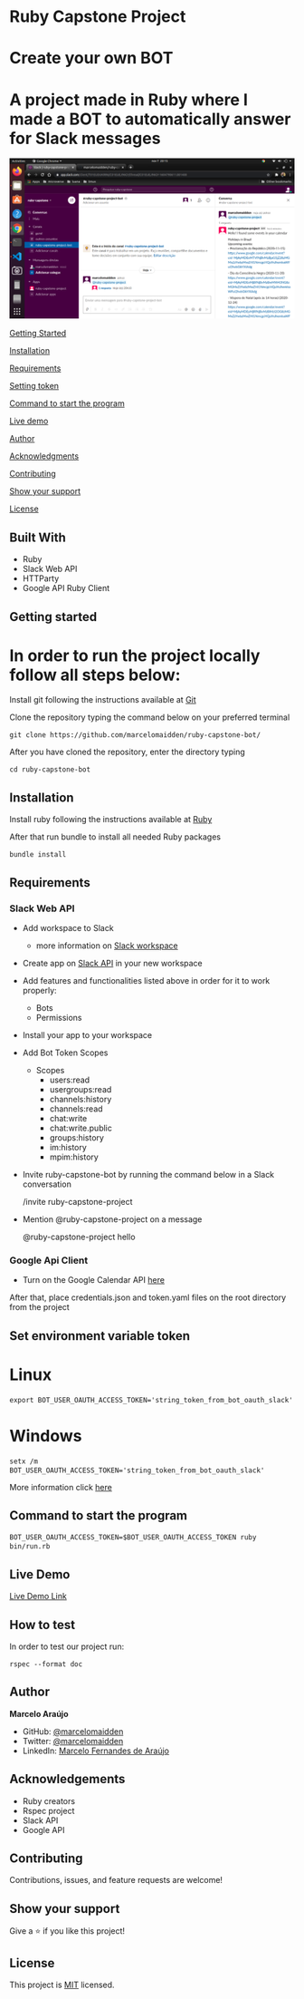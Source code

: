 # Ruby Capstone Project
# Create your own BOT

# A project made in Ruby where I made a BOT to automatically answer for Slack messages

![screenshot](./screenshot.png)


[Getting Started](#getting-started)

[Installation](#installation)

[Requirements](#requirements)

[Setting token](#set-environment-varible-token)

[Command to start the program](#command-to-start-the-program)

[Live demo](#live-demo)

[Author](#author)

[Acknowledgments](#acknowledgements)

[Contributing](#contributing)

[Show your support](#show-your-support)

[License](#license)

## Built With

- Ruby
- Slack Web API
- HTTParty
- Google API Ruby Client

## Getting started
# In order to run the project locally follow all steps below:
Install git following the instructions available at [Git](https://git-scm.com/downloads)

Clone the repository typing the command below on your preferred terminal

    git clone https://github.com/marcelomaidden/ruby-capstone-bot/

After you have cloned the repository, enter the directory typing 
        
    cd ruby-capstone-bot

## Installation
Install ruby following the instructions available at [Ruby](https://www.ruby-lang.org/en/downloads/)

After that run bundle to install all needed Ruby packages

    bundle install

## Requirements
### Slack Web API
  - Add workspace to Slack
    - more information on [Slack workspace](https://slack.com/get-started#/create)
  - Create app on [Slack API](https://api.slack.com/apps) in your new workspace
  - Add features and functionalities listed above in order for it to work properly:
    - Bots
    - Permissions
  - Install your app to your workspace
  - Add Bot Token Scopes
      - Scopes
        - users:read
        - usergroups:read
        - channels:history
        - channels:read
        - chat:write
        - chat:write.public
        - groups:history
        - im:history
        - mpim:history

  - Invite ruby-capstone-bot by running the command below in a Slack conversation

    /invite ruby-capstone-project

  - Mention @ruby-capstone-project on a message

    @ruby-capstone-project hello

### Google Api Client

  - Turn on the Google Calendar API [here](https://developers.google.com/calendar/quickstart/ruby)

  After that, place credentials.json and token.yaml files on the root directory from the project

## Set environment variable token

# Linux

    export BOT_USER_OAUTH_ACCESS_TOKEN='string_token_from_bot_oauth_slack'

# Windows

    setx /m BOT_USER_OAUTH_ACCESS_TOKEN='string_token_from_bot_oauth_slack'

More information click [here](https://docs.microsoft.com/pt-br/windows-server/administration/windows-commands/setx)

## Command to start the program

    BOT_USER_OAUTH_ACCESS_TOKEN=$BOT_USER_OAUTH_ACCESS_TOKEN ruby bin/run.rb 

## Live Demo

[Live Demo Link](https://repl.it/repls/EverlastingRequiredFunnel#README.md)

## How to test

In order to test our project run:

    rspec --format doc

## Author

**Marcelo Araújo**

- GitHub: [@marcelomaidden](https://github.com/marcelomaidden)
- Twitter: [@marcelomaidden](https://twitter.com/marcelomaidden)
- LinkedIn: [Marcelo Fernandes de Araújo](https://www.linkedin.com/in/marcelo-fernandes-de-ara%C3%BAjo-56700a171/)

## Acknowledgements
- Ruby creators
- Rspec project
- Slack API
- Google API

##  Contributing

Contributions, issues, and feature requests are welcome!

## Show your support

Give a ⭐️ if you like this project!

## License

This project is [MIT](./LICENSE) licensed.

